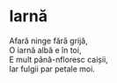 # Iarnă

Afară ninge fără grijă,\
O iarnă albă e în toi,\
E mult până-nfloresc caișii,\
Iar fulgii par petale moi.
